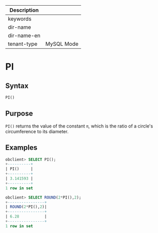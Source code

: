 | Description   |                 |
|---------------|-----------------|
| keywords      |                 |
| dir-name      |                 |
| dir-name-en   |                 |
| tenant-type   | MySQL Mode      |

# PI

## Syntax

```sql
PI()
```

## Purpose

`PI()` returns the value of the constant `π`, which is the ratio of a circle's circumference to its diameter.

## Examples

```sql
obclient> SELECT PI();
+----------+
| PI()     |
+----------+
| 3.141593 |
+----------+
1 row in set

obclient> SELECT ROUND(2*PI(),2);
+----------------+
| ROUND(2*PI(),2)|
+----------------+
| 6.28           |
+----------------+
1 row in set
```
